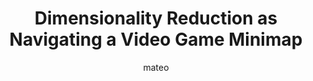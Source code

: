 ---
title: Dimensionality Reduction as Navigating a Video Game Minimap
author: mateo
Definition: When working with machine learning models, datasets with too many features can cause issues like slow computation and overfitting. Dimensionality reduction helps by reducing the number of features while retaining key information.
Description: In open-world action adventure games, the use of the minimap is crucial to navigate the terrain. When you plan to travel to a keypoint, some minimaps allow you to hide irrelevant information so you can focus on the roads, terrain and your marker. By removing enemy locations, points of interest or shop icons the map is reducing the information into what is useful for you.
OriginSource: "Human plus ChatGPT 4o"
Mapping:
  "high-dimensional data": "minimap"
  "reduced dimensions": "filtered minimap"
  "irrelevant features": "enemy locations, points of interest, and shop icons"
ExpertRating: Mediocre
---